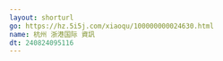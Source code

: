 ```yaml
---
layout: shorturl
go: https://hz.5i5j.com/xiaoqu/100000000024630.html
name: 杭州 浙港国际 資訊
dt: 240824095116
---
```


